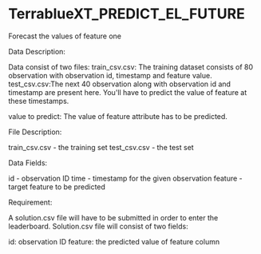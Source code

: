# TerrablueXT_PREDICT_EL_FUTURE
Forecast the values of feature one

Data Description:

Data consist of two files:
train_csv.csv: The training dataset consists of 80 observation with observation id, timestamp and feature value.
test_csv.csv:The next 40 observation along with observation id and timestamp are present here. You'll have to predict the value of feature at these timestamps.

value to predict: The value of feature attribute has to be predicted.


File Description:

train_csv.csv - the training set
test_csv.csv - the test set

Data Fields:

id - observation ID
time - timestamp for the given observation
feature - target feature to be predicted


Requirement:

A solution.csv file will have to be submitted in order to enter the leaderboard. Solution.csv file will consist of two fields:

id: observation ID
feature: the predicted value of feature column
